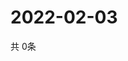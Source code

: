 # 2022-02-03
  共 0条

  <!-- BEGIN -->
  <!-- 最后更新时间Thu Feb 03 2022 03:04:42 GMT+0000 (Coordinated Universal Time) -->
  
  <!-- END -->
  
  